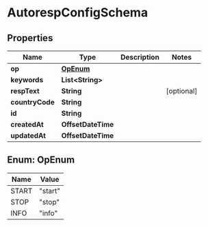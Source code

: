 

# AutorespConfigSchema


## Properties

| Name | Type | Description | Notes |
|------------ | ------------- | ------------- | -------------|
|**op** | [**OpEnum**](#OpEnum) |  |  |
|**keywords** | **List&lt;String&gt;** |  |  |
|**respText** | **String** |  |  [optional] |
|**countryCode** | **String** |  |  |
|**id** | **String** |  |  |
|**createdAt** | **OffsetDateTime** |  |  |
|**updatedAt** | **OffsetDateTime** |  |  |



## Enum: OpEnum

| Name | Value |
|---- | -----|
| START | &quot;start&quot; |
| STOP | &quot;stop&quot; |
| INFO | &quot;info&quot; |



